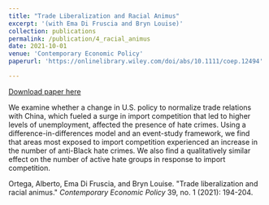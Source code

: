 ```yaml
---
title: "Trade Liberalization and Racial Animus" 
excerpt: '(with Ema Di Fruscia and Bryn Louise)'
collection: publications
permalink: /publication/4_racial_animus
date: 2021-10-01
venue: 'Contemporary Economic Policy'
paperurl: 'https://onlinelibrary.wiley.com/doi/abs/10.1111/coep.12494'

---
```


[Download paper here](https://onlinelibrary.wiley.com/doi/abs/10.1111/coep.12494)

We examine whether a change in U.S. policy to normalize trade relations with China, which fueled a surge in import competition that led to higher levels of unemployment, affected the presence of hate crimes. Using a difference-in-differences model and an event-study framework, we find that areas most exposed to import competition experienced an increase in the number of anti-Black hate crimes. We also find a qualitatively similar effect on the number of active hate groups in response to import competition.


Ortega, Alberto, Ema Di Fruscia, and Bryn Louise. "Trade liberalization and racial animus." <i>Contemporary Economic Policy</i> 39, no. 1 (2021): 194-204.
